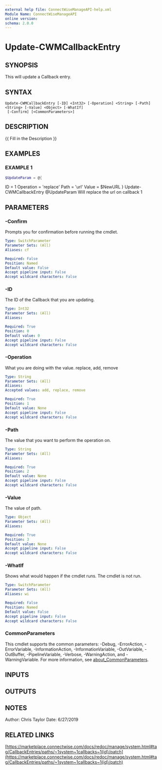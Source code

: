 ```yaml
---
external help file: ConnectWiseManageAPI-help.xml
Module Name: ConnectWiseManageAPI
online version:
schema: 2.0.0
---
```


# Update-CWMCallbackEntry

## SYNOPSIS
This will update a Callback entry.

## SYNTAX

```
Update-CWMCallbackEntry [-ID] <Int32> [-Operation] <String> [-Path] <String> [-Value] <Object> [-WhatIf]
 [-Confirm] [<CommonParameters>]
```

## DESCRIPTION
{{ Fill in the Description }}

## EXAMPLES

### EXAMPLE 1
```powershell
$UpdateParam = @{
```

ID = 1     Operation = 'replace'     Path = 'url'     Value = $NewURL } Update-CWMCallbackEntry @UpdateParam Will replace the url on callback 1

## PARAMETERS

### -Confirm
Prompts you for confirmation before running the cmdlet.

```yaml
Type: SwitchParameter
Parameter Sets: (All)
Aliases: cf

Required: False
Position: Named
Default value: False
Accept pipeline input: False
Accept wildcard characters: False
```

### -ID
The ID of the Callback that you are updating.

```yaml
Type: Int32
Parameter Sets: (All)
Aliases:

Required: True
Position: 0
Default value: 0
Accept pipeline input: False
Accept wildcard characters: False
```

### -Operation
What you are doing with the value.
replace, add, remove

```yaml
Type: String
Parameter Sets: (All)
Aliases:
Accepted values: add, replace, remove

Required: True
Position: 1
Default value: None
Accept pipeline input: False
Accept wildcard characters: False
```

### -Path
The value that you want to perform the operation on.

```yaml
Type: String
Parameter Sets: (All)
Aliases:

Required: True
Position: 2
Default value: None
Accept pipeline input: False
Accept wildcard characters: False
```

### -Value
The value of path.

```yaml
Type: Object
Parameter Sets: (All)
Aliases:

Required: True
Position: 3
Default value: None
Accept pipeline input: False
Accept wildcard characters: False
```

### -WhatIf
Shows what would happen if the cmdlet runs.
The cmdlet is not run.

```yaml
Type: SwitchParameter
Parameter Sets: (All)
Aliases: wi

Required: False
Position: Named
Default value: False
Accept pipeline input: False
Accept wildcard characters: False
```

### CommonParameters
This cmdlet supports the common parameters: -Debug, -ErrorAction, -ErrorVariable, -InformationAction, -InformationVariable, -OutVariable, -OutBuffer, -PipelineVariable, -Verbose, -WarningAction, and -WarningVariable. For more information, see [about_CommonParameters](http://go.microsoft.com/fwlink/?LinkID=113216).

## INPUTS

## OUTPUTS

## NOTES
Author: Chris Taylor Date: 6/27/2019

## RELATED LINKS

[https://marketplace.connectwise.com/docs/redoc/manage/system.html#tag/CallbackEntries/paths/~1system~1callbacks~1{id}/patch](https://marketplace.connectwise.com/docs/redoc/manage/system.html#tag/CallbackEntries/paths/~1system~1callbacks~1{id}/patch)

